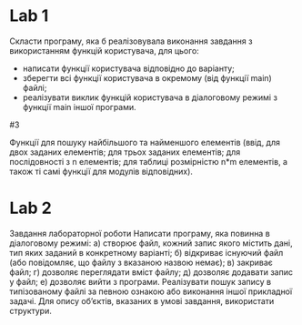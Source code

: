 # Lab 1
Скласти програму, яка б реалізовувала виконання завдання з
використанням функцій користувача, для цього:
* написати функції користувача відповідно до варіанту;
* зберегти всі функції користувача в окремому (від функції main) файлі;
* реалізувати виклик функцій користувача в діалоговому режимі з функції
main іншої програми.

#3

Функції для пошуку найбільшого та найменшого елементів (ввід, для
двох заданих елементів; для трьох заданих елементів; для послідовності з
n елементів; для таблиці розмірністю n*m елементів, а також ті самі
функції для модулів відповідних).
#

# Lab 2
Завдання лабораторної роботи
Написати програму, яка повинна в діалоговому режимі:
а) створює файл, кожний запис якого містить дані, тип яких заданий в
конкретному варіанті;
б) відкриває існуючий файл (або повідомляє, що файлу з вказаною назвою
немає);
в) закриває файл;
г) дозволяє переглядати вміст файлу;
д) дозволяє додавати запис у файл;
е) дозволяє вийти з програми.
Реалізувати пошук запису в типізованому файлі за певною ознакою або
виконання іншої прикладної задачі. Для опису об’єктів, вказаних в умові
завдання, використати структури.